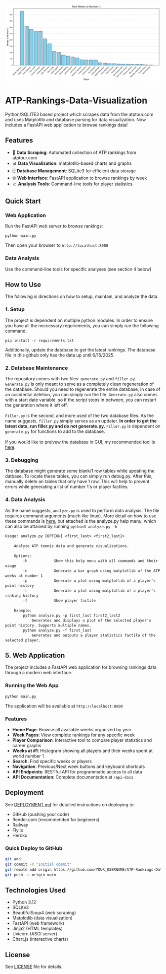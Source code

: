 ![Logo](Examples/WeeksatNo1Hist.png)
# ATP-Rankings-Data-Visualization
Python/SQLITE3 based project which scrapes data from the atptour.com and uses Matplotlib and database parsing for data visualization. Now includes a FastAPI web application to browse rankings data!

## Features
- 🎾 **Data Scraping**: Automated collection of ATP rankings from atptour.com
- 📊 **Data Visualization**: matplotlib-based charts and graphs
- 🗄️ **Database Management**: SQLite3 for efficient data storage
- 🌐 **Web Interface**: FastAPI application to browse rankings by week
- 📈 **Analysis Tools**: Command-line tools for player statistics

## Quick Start

### Web Application
Run the FastAPI web server to browse rankings:
```bash
python main.py
```
Then open your browser to `http://localhost:8000`

### Data Analysis
Use the command-line tools for specific analyses (see section 4 below)

## How to Use
The following is directions on how to setup, maintain, and analyze the data.
### 1. Setup
The project is dependent on multiple python modules. In order to ensure you have all the neccessary requirements, you can simply run the following command.
```
pip install -r requirements.txt
```
Additionally, update the database to get the latest rankings. The database file in this github only has the data up until 6/16/2025.
### 2. Database Maintenance
The repository comes with two files: ```generate.py``` and ```filler.py```. ```Generate.py``` is only meant to serve as a completely clean regeneration of the database. Should you need to regenerate the entire database, in case of an accidental deletion, you can simply run the file. ```Generate.py``` also comes with a start date variable, so if the script stops in between, you can restart the generation where it left off.
<br>
<br>
```Filler.py``` is the second, and more used of the two database files. As the name suggests, ```filler.py``` simply serves as an updater. **In order to get the latest data, run filler.py and do not generate.py.** ```Filler.py``` is dependent on ```generate.py``` for functions to add to the database. 
<br>
<br>
If you would like to preivew the database in GUI, my recommended tool is [here](https://sqlitebrowser.org/).
### 3. Debugging
The database might generate some blank/1 row tables while updating the datbase. To locate these tables, you can simply run debug.py. After this, manually delete an tables that only have 1 row. This will help to prevent errors while generating a list of number 1's or player factiles. 
### 4. Data Analysis
As the name suggests, ```analyze.py``` is used to perform data analysis. The file requires command arguments (much like linux). More detail on how to use these commands is [here](Examples/Examples.md), but attached is the analyze.py help menu, which can also be attained by running ```python3 analyze.py -h```
```
Usage: analyze.py [OPTION] <first_last> <first2_last2>

    Analyze ATP tennis data and generate visualizations.

    Options:
        -h            Show this help menu with all commands and their usage
        -n            Generate a bar graph using matplotlib of the ATP weeks at number 1
        -p            Generate a plot using matplotlib of a player's point history
        -r            Generate a plot using matplotlib of a player's ranking history
        -f            Show player factile

    Example:
        python analyze.py -p first_last first2_last2
            Generates and displays a plot of the selected player's point history. Supports multiple names.
        python analyze.py -f first_last
            Generates and outputs a player statistics factile of the selected player.
```

## 5. Web Application
The project includes a FastAPI web application for browsing rankings data through a modern web interface.

### Running the Web App
```bash
python main.py
```

The application will be available at `http://localhost:8000`

### Features
- **Home Page**: Browse all available weeks organized by year
- **Week Pages**: View complete rankings for any specific week
- **Player Comparison**: Interactive tool to compare player statistics and career graphs
- **Weeks at #1**: Histogram showing all players and their weeks spent at world number 1
- **Search**: Find specific weeks or players
- **Navigation**: Previous/Next week buttons and keyboard shortcuts
- **API Endpoints**: RESTful API for programmatic access to all data
- **API Documentation**: Complete documentation at `/api-docs`

## Deployment

See [DEPLOYMENT.md](DEPLOYMENT.md) for detailed instructions on deploying to:
- GitHub (pushing your code)
- Render.com (recommended for beginners)
- Railway
- Fly.io
- Heroku

### Quick Deploy to GitHub
```bash
git add .
git commit -m "Initial commit"
git remote add origin https://github.com/YOUR_USERNAME/ATP-Rankings-Data-Visualization.git
git push -u origin main
```

## Technologies Used
- Python 3.12
- SQLite3
- BeautifulSoup4 (web scraping)
- Matplotlib (data visualization)
- FastAPI (web framework)
- Jinja2 (HTML templates)
- Uvicorn (ASGI server)
- Chart.js (interactive charts)

## License
See [LICENSE](LICENSE) file for details.
